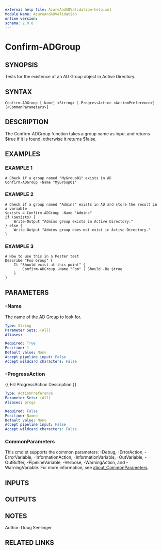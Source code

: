 ```yaml
---
external help file: AzureAndADValidation-help.xml
Module Name: AzureAndADValidation
online version:
schema: 2.0.0
---
```


# Confirm-ADGroup

## SYNOPSIS
Tests for the existence of an AD Group object in Active Directory.

## SYNTAX

```
Confirm-ADGroup [-Name] <String> [-ProgressAction <ActionPreference>] [<CommonParameters>]
```

## DESCRIPTION
The Confirm-ADGroup function takes a group name as input and returns $true if it is found, otherwise it returns 
$false.

## EXAMPLES

### EXAMPLE 1
```
# Check if a group named "MyGroup01" exists in AD
Confirm-ADGroup -Name "MyGroup01"
```

### EXAMPLE 2
```
# Check if a group named "Admins" exists in AD and store the result in a variable
$exists = Confirm-ADGroup -Name "Admins"
if ($exists) {
    Write-Output "Admins group exists in Active Directory."
} else {
    Write-Output "Admins group does not exist in Active Directory."
}
```

### EXAMPLE 3
```
# How to use this in a Pester test
Describe "Foo Group" {
    It "Should exist at this point" {
        Confirm-ADGroup -Name "Foo" | Should -Be $true
    }
}
```

## PARAMETERS

### -Name
The name of the AD Group to look for.

```yaml
Type: String
Parameter Sets: (All)
Aliases:

Required: True
Position: 1
Default value: None
Accept pipeline input: False
Accept wildcard characters: False
```

### -ProgressAction
{{ Fill ProgressAction Description }}

```yaml
Type: ActionPreference
Parameter Sets: (All)
Aliases: proga

Required: False
Position: Named
Default value: None
Accept pipeline input: False
Accept wildcard characters: False
```

### CommonParameters
This cmdlet supports the common parameters: -Debug, -ErrorAction, -ErrorVariable, -InformationAction, -InformationVariable, -OutVariable, -OutBuffer, -PipelineVariable, -Verbose, -WarningAction, and -WarningVariable. For more information, see [about_CommonParameters](http://go.microsoft.com/fwlink/?LinkID=113216).

## INPUTS

## OUTPUTS

## NOTES
Author: Doug Seelinger

## RELATED LINKS
